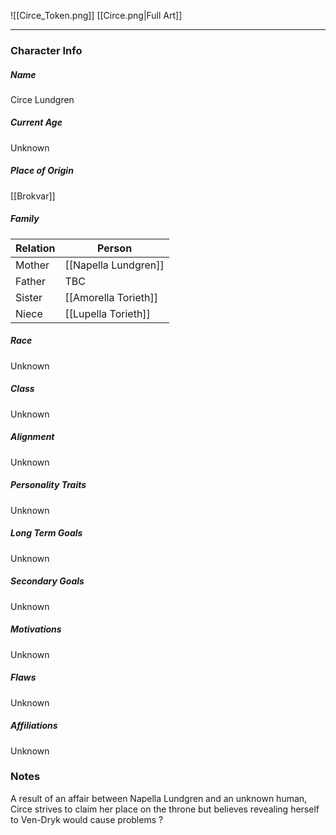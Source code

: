 ![[Circe_Token.png]]
[[Circe.png|Full Art]]

---
### Character Info

##### Name 
Circe Lundgren
##### Current Age
Unknown
##### Place of Origin
[[Brokvar]]
##### Family
| Relation | Person |
| --- | --- |
| Mother | [[Napella Lundgren]]|
| Father | TBC |
| Sister | [[Amorella Torieth]] |
| Niece |  [[Lupella Torieth]] |
##### Race
Unknown
##### Class
Unknown

##### Alignment
Unknown

##### Personality Traits
Unknown

##### Long Term Goals
Unknown

##### Secondary Goals
Unknown

##### Motivations
Unknown

##### Flaws
Unknown

##### Affiliations
Unknown

### Notes
A result of an affair between Napella Lundgren and an unknown human, Circe strives to claim her place on the throne but believes revealing herself to Ven-Dryk would cause problems ?
